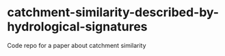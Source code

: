 # catchment-similarity-described-by-hydrological-signatures
Code repo for a paper about catchment similarity
